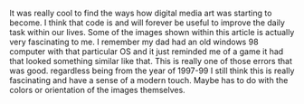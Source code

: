 It was really cool to find the ways how digital media art was starting to become. I think that code is and will forever be useful to improve the daily task within our lives. Some of the images shown within this article is actually very fascinating to me. I remember my dad had an old windows 98  computer with that particular OS and it just reminded me of a game it had that looked something similar like that. This is really one of those errors that was good.
regardless being from the year of 1997-99 I still think this is really fascinating and have a sense of a modern touch. Maybe has to do with the colors or orientation of the images themselves. 
